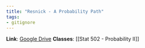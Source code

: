 ```yaml
---
title: "Resnick - A Probability Path"
tags:
- gitignore
---
```


**Link**: [Google Drive](https://drive.google.com/file/d/1vtTxS95qN_MYz2c93LrWs3mVDXM-A4Zo/view?usp=sharing)
**Classes**: [[Stat 502 - Probability II]]